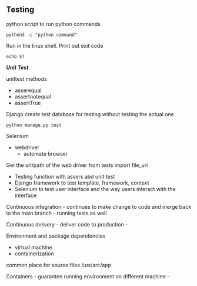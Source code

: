 ## Testing 


python script to run python commands
~~~
python3 -c "python command"

~~~


Run in the linux shell. Print out exit code
~~~
echo $?
~~~


***Unit Test***

unittest methods 
- asserequal
- assertnotequal
- assertTrue

Django create test database for testing without testing the actual one

~~~
python manage.py test 
~~~ 


Selenium 
- webdriver 
	- automate browser 


Get the url/path of the web driver 
from tests import file_uri 


- Testing function with assers abd unit test
- Django framework to test template, framework, context
- Selenium to test user interface and the way users interact with the interface

Continuous integration 
	- continues to make change to code and merge back to the main branch
	- running tests as well

Continuous delivery 
	- deliver code to production 
	- 


Environment and package dependencies 
- virtual machine
- containerization 


common place for source files
/usr/src/app


Containers
	- guarantee running environment on different machine
	- 




















